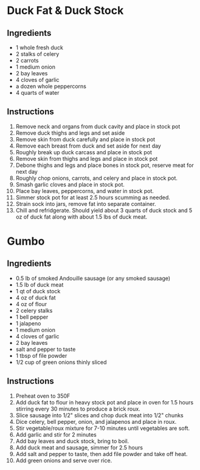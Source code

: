 Duck Fat & Duck Stock
=====================

Ingredients
-----------
- 1 whole fresh duck
- 2 stalks of celery
- 2 carrots
- 1 medium onion
- 2 bay leaves
- 4 cloves of garlic
- a dozen whole peppercorns
- 4 quarts of water

Instructions
------------
1. Remove neck and organs from duck cavity and place in stock pot
2. Remove duck thighs and legs and set aside
3. Remove skin from duck carefully and place in stock pot
4. Remove each breast from duck and set aside for next day
5. Roughly break up duck carcass and place in stock pot
6. Remove skin from thighs and legs and place in stock pot
7. Debone thighs and legs and place bones in stock pot, reserve meat for next
   day
8. Roughly chop onions, carrots, and celery and place in stock pot.
9. Smash garlic cloves and place in stock pot.
10. Place bay leaves, peppercorns, and water in stock pot.
11. Simmer stock pot for at least 2.5 hours scumming as needed.
12. Strain sock into jars, remove fat into separate container.
13. Chill and refridgerate.  Should yield about 3 quarts of duck stock and 5 oz
    of duck fat along with about 1.5 lbs of duck meat.

Gumbo
=====

Ingredients
-----------
- 0.5 lb of smoked Andouille sausage (or any smoked sausage)
- 1.5 lb of duck meat
- 1 qt of duck stock
- 4 oz of duck fat
- 4 oz of flour
- 2 celery stalks
- 1 bell pepper
- 1 jalapeno
- 1 medium onion
- 4 cloves of garlic
- 2 bay leaves
- salt and pepper to taste
- 1 tbsp of file powder
- 1/2 cup of green onions thinly sliced

Instructions
------------
1. Preheat oven to 350F
2. Add duck fat to flour in heavy stock pot and place in oven for 1.5 hours
   stirring every 30 minutes to produce a brick roux.
3. Slice sausage into 1/2" slices and chop duck meat into 1/2" chunks
4. Dice celery, bell pepper, onion, and jalapenos and place in roux.
5. Stir vegetable/roux mixture for 7-10 minutes until vegetables are soft.
6. Add garlic and stir for 2 minutes
7. Add bay leaves and duck stock, bring to boil.
8. Add duck meat and sausage, simmer for 2.5 hours
9. Add salt and pepper to taste, then add file powder and take off heat.
10. Add green onions and serve over rice.
